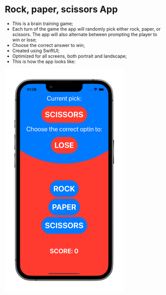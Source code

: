 # Rock, paper, scissors App

- This is a brain training game; 
- Each turn of the game the app will randomly pick either rock, paper, or scissors. The app will also alternate between prompting the player to win or lose;
- Choose the correct answer to win;
- Created using SwiftUI;
- Optimized for all screens, both portrait and landscape;
- This is how the app looks like:

<img src="https://raw.githubusercontent.com/hugosilvag6/SWIFT-RockPaperScissors/main/rockPaperScissors/Assets.xcassets/projectScreenshot.imageset/projectScreenshot.png" width="373">
